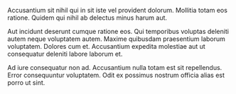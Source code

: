 Accusantium sit nihil qui in sit iste vel provident dolorum. Mollitia totam eos ratione. Quidem qui nihil ab delectus minus harum aut.
 Aut incidunt deserunt cumque ratione eos. Qui temporibus voluptas deleniti autem neque voluptatem autem. Maxime quibusdam praesentium laborum voluptatem. Dolores cum et. Accusantium expedita molestiae aut ut consequatur deleniti labore laborum et.
 Ad iure consequatur non ad. Accusantium nulla totam est sit repellendus. Error consequuntur voluptatem. Odit ex possimus nostrum officia alias est porro ut sint.